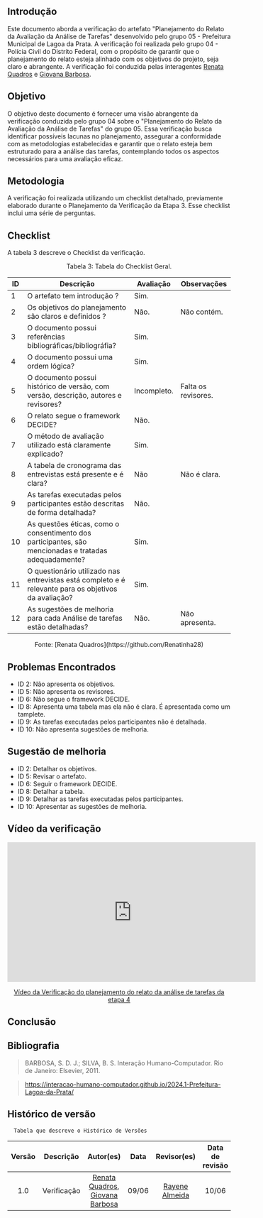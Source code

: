 ## Introdução
Este documento aborda a verificação do artefato "Planejamento do Relato da Avaliação da Análise de Tarefas" desenvolvido pelo grupo 05 - Prefeitura Municipal de Lagoa da Prata. A verificação foi realizada pelo grupo 04 - Polícia Civil do Distrito Federal, com o propósito de garantir que o planejamento do relato esteja alinhado com os objetivos do projeto, seja claro e abrangente. A verificação foi conduzida pelas interagentes [Renata Quadros](https://github.com/Renatinha28) e [Giovana Barbosa](https://github.com/gio221).

## Objetivo
O objetivo deste documento é fornecer uma visão abrangente da verificação conduzida pelo grupo 04 sobre o "Planejamento do Relato da Avaliação da Análise de Tarefas" do grupo 05. Essa verificação busca identificar possíveis lacunas no planejamento, assegurar a conformidade com as metodologias estabelecidas e garantir que o relato esteja bem estruturado para a análise das tarefas, contemplando todos os aspectos necessários para uma avaliação eficaz.

## Metodologia 
A verificação foi realizada utilizando um checklist detalhado, previamente elaborado durante o Planejamento da Verificação da Etapa 3. Esse checklist inclui uma série de perguntas.


## Checklist 
A tabela 3 descreve o Checklist da verificação.

<center>Tabela 3: Tabela do Checklist Geral. </center> 

| ID  | Descrição                                                                 | Avaliação | Observações                              |
|-----|--------------------------------------------------------------------------|-----------|------------------------------------------|
| 1 |  O artefato tem introdução ?  | Sim.  | |
| 2   | Os objetivos do planejamento são claros e definidos ?                      |        Não.   | Não contém.                                         |
| 3   | O documento possui referências bibliográficas/bibliográfia?                  |   Sim.        |                                          |
| 4   | O documento possui uma ordem lógica?                  |      Sim.     |                                          |
| 5   | O documento possui histórico de versão, com versão, descrição, autores e revisores?                  |      Incompleto.     |     Falta os revisores.                                     |
| 6   | O relato segue o framework DECIDE?                                                                       |    Não.       |              |
| 7   | O método de avaliação utilizado está claramente explicado?                                               |      Sim.     |              |
| 8   | A tabela de cronograma das entrevistas está presente e é clara?                                          |          Não |      Não é clara.        |  
| 9   | As tarefas executadas pelos participantes estão descritas de forma detalhada?                            |     Não.      |              |
| 10   | As questões éticas, como o consentimento dos participantes, são mencionadas e tratadas adequadamente?    |       Sim.    |              |
| 11   | O questionário utilizado nas entrevistas está completo e é relevante para os objetivos da avaliação?    |   Sim.        |              |
| 12   | As sugestões de melhoria para cada Análise de tarefas estão detalhadas?                                           |        Não.   |    Não apresenta.          |

<center>Fonte: [Renata Quadros](https://github.com/Renatinha28)</center>


## Problemas Encontrados
- ID 2: Não apresenta os objetivos.
- ID 5: Não apresenta os revisores.
- ID 6: Não segue o framework DECIDE.
- ID 8: Apresenta uma tabela mas ela não é clara. É apresentada como um tamplete.
- ID 9: As tarefas executadas pelos participantes não é detalhada.
- ID 10: Não apresenta sugestões de melhoria.

## Sugestão de melhoria 
- ID 2: Detalhar os objetivos.
- ID 5: Revisar o artefato.
- ID 6: Seguir o framework DECIDE.
- ID 8: Detalhar a tabela.
- ID 9: Detalhar as tarefas executadas pelos participantes.
- ID 10: Apresentar as sugestões de melhoria.

## Vídeo da verificação

<p style="text-align: center;">
    <iframe width="560" height="315" src="https://www.youtube.com/embed/mK4pn5YaIbg" title="YouTube video player" frameborder="0" allow="accelerometer; autoplay; clipboard-write; encrypted-media; gyroscope; picture-in-picture" allowfullscreen></iframe>
</p>
<p style="text-align: center;">
    <a href="https://www.youtube.com/watch?v=mK4pn5YaIbg" target="_blank">Vídeo da Verificação do planejamento do relato da análise de tarefas da etapa 4</a>
</p>


## Conclusão

## Bibliografia
> BARBOSA, S. D. J.; SILVA, B. S. Interação Humano-Computador. Rio de Janeiro: Elsevier, 2011.

> https://interacao-humano-computador.github.io/2024.1-Prefeitura-Lagoa-da-Prata/

## Histórico de versão
      Tabela que descreve o Histórico de Versões

|     Versão       |     Descrição      |      Autor(es)      | Data           |  Revisor(es)          |Data de revisão|
| :----------------------------------------------------------: | :-------------------------------: | :-------------------------------------------------: | :-------------------------------: |  :-------------------------------: | :-------------------------------: |
| 1.0 | Verificação |  [Renata Quadros](https://github.com/Renatinha28), [Giovana Barbosa](https://github.com/gio221) | 09/06 | [Rayene Almeida ](https://github.com/rayenealmeida)|10/06|